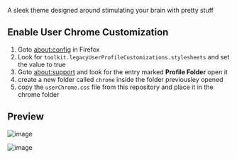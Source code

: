 
A sleek theme designed around stimulating your brain with pretty stuff

## Enable User Chrome Customization

1. Goto [about:config](about:config) in Firefox
2. Look for ```toolkit.legacyUserProfileCustomizations.stylesheets``` and set the value to true
3. Goto [about:support](about:support) and look for the entry marked **Profile Folder** open it
4. create a new folder called ```chrome``` inside the folder previousley opened
5. copy the ```userChrome.css``` file from this repository and place it in the chrome folder


## Preview

![image](https://user-images.githubusercontent.com/47073445/182499772-0935633b-53ef-4f6d-a2ea-c469ac6ee389.png)


![image](https://user-images.githubusercontent.com/47073445/182499802-a3d2ab66-24c4-40a3-a814-607cd7fae1c0.png)
